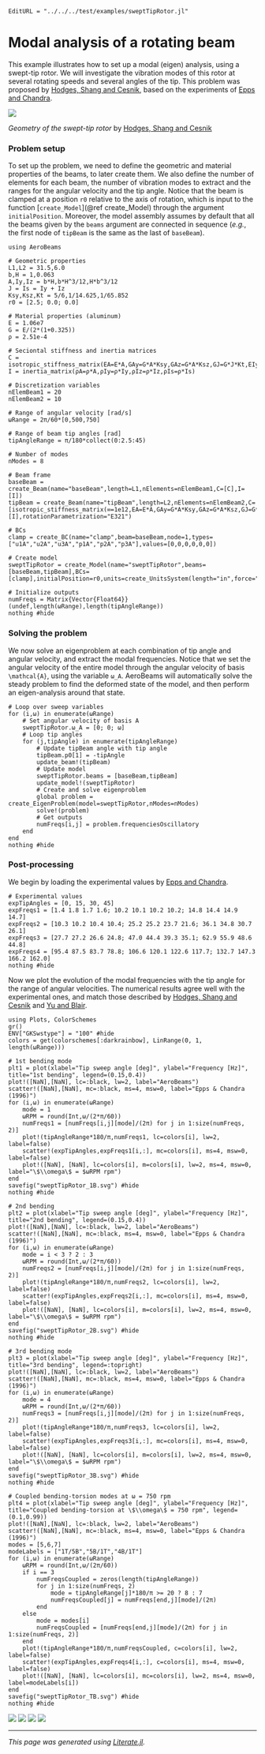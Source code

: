 ```@meta
EditURL = "../../../test/examples/sweptTipRotor.jl"
```

# Modal analysis of a rotating beam
This example illustrates how to set up a modal (eigen) analysis, using a swept-tip rotor. We will investigate the vibration modes of this rotor at several rotating speeds and several angles of the tip. This problem was proposed by [Hodges, Shang and Cesnik](https://doi.org/10.2514/6.1995-1174), based on the experiments of [Epps and Chandra](https://doi.org/10.4050/JAHS.41.29).

![](../assets/sweptTipRotor.png)

*Geometry of the swept-tip rotor* by [Hodges, Shang and Cesnik](https://doi.org/10.2514/6.1995-1174)

### Problem setup
To set up the problem, we need to define the geometric and material properties of the beams, to later create them. We also define the number of elements for each beam, the number of vibration modes to extract and the ranges for the angular velocity and the tip angle. Notice that the beam is clamped at a position `r0` relative to the axis of rotation, which is input to the function [`create_Model`](@ref create_Model) through the argument `initialPosition`. Moreover, the model assembly assumes by default that all the beams given by the `beams` argument are connected in sequence (*e.g.*, the first node of `tipBeam` is the same as the last of `baseBeam`).

````@example sweptTipRotor
using AeroBeams

# Geometric properties
L1,L2 = 31.5,6.0
b,H = 1,0.063
A,Iy,Iz = b*H,b*H^3/12,H*b^3/12
J = Is = Iy + Iz
Ksy,Ksz,Kt = 5/6,1/14.625,1/65.852
r0 = [2.5; 0.0; 0.0]

# Material properties (aluminum)
E = 1.06e7
G = E/(2*(1+0.325))
ρ = 2.51e-4

# Seciontal stiffness and inertia matrices
C = isotropic_stiffness_matrix(EA=E*A,GAy=G*A*Ksy,GAz=G*A*Ksz,GJ=G*J*Kt,EIy=E*Iy,EIz=E*Iz)
I = inertia_matrix(ρA=ρ*A,ρIy=ρ*Iy,ρIz=ρ*Iz,ρIs=ρ*Is)

# Discretization variables
nElemBeam1 = 20
nElemBeam2 = 10

# Range of angular velocity [rad/s]
ωRange = 2π/60*[0,500,750]

# Range of beam tip angles [rad]
tipAngleRange = π/180*collect(0:2.5:45)

# Number of modes
nModes = 8

# Beam frame
baseBeam = create_Beam(name="baseBeam",length=L1,nElements=nElemBeam1,C=[C],I=[I])
tipBeam = create_Beam(name="tipBeam",length=L2,nElements=nElemBeam2,C=[isotropic_stiffness_matrix(∞=1e12,EA=E*A,GAy=G*A*Ksy,GAz=G*A*Ksz,GJ=G*J*Kt,EIy=E*Iy,EIz=E*Iz)],I=[I],rotationParametrization="E321")

# BCs
clamp = create_BC(name="clamp",beam=baseBeam,node=1,types=["u1A","u2A","u3A","p1A","p2A","p3A"],values=[0,0,0,0,0,0])

# Create model
sweptTipRotor = create_Model(name="sweptTipRotor",beams=[baseBeam,tipBeam],BCs=[clamp],initialPosition=r0,units=create_UnitsSystem(length="in",force="lbf",frequency="Hz"))

# Initialize outputs
numFreqs = Matrix{Vector{Float64}}(undef,length(ωRange),length(tipAngleRange))
nothing #hide
````

### Solving the problem
We now solve an eigenproblem at each combination of tip angle and angular velocity, and extract the modal frequencies. Notice that we set the angular velocity of the entire model through the angular velocity of basis ``\mathcal{A}``, using the variable `ω_A`. AeroBeams will automatically solve the steady problem to find the deformed state of the model, and then perform an eigen-analysis around that state.

````@example sweptTipRotor
# Loop over sweep variables
for (i,ω) in enumerate(ωRange)
    # Set angular velocity of basis A
    sweptTipRotor.ω_A = [0; 0; ω]
    # Loop tip angles
    for (j,tipAngle) in enumerate(tipAngleRange)
        # Update tipBeam angle with tip angle
        tipBeam.p0[1] = -tipAngle
        update_beam!(tipBeam)
        # Update model
        sweptTipRotor.beams = [baseBeam,tipBeam]
        update_model!(sweptTipRotor)
        # Create and solve eigenproblem
        global problem = create_EigenProblem(model=sweptTipRotor,nModes=nModes)
        solve!(problem)
        # Get outputs
        numFreqs[i,j] = problem.frequenciesOscillatory
    end
end
nothing #hide
````

### Post-processing
We begin by loading the experimental values by [Epps and Chandra](https://doi.org/10.4050/JAHS.41.29).

````@example sweptTipRotor
# Experimental values
expTipAngles = [0, 15, 30, 45]
expFreqs1 = [1.4 1.8 1.7 1.6; 10.2 10.1 10.2 10.2; 14.8 14.4 14.9 14.7]
expFreqs2 = [10.3 10.2 10.4 10.4; 25.2 25.2 23.7 21.6; 36.1 34.8 30.7 26.1]
expFreqs3 = [27.7 27.2 26.6 24.8; 47.0 44.4 39.3 35.1; 62.9 55.9 48.6 44.8]
expFreqs4 = [95.4 87.5 83.7 78.8; 106.6 120.1 122.6 117.7; 132.7 147.3 166.2 162.0]
nothing #hide
````

Now we plot the evolution of the modal frequencies with the tip angle for the range of angular velocities. The numerical results agree well with the experimental ones, and match those described by [Hodges, Shang and Cesnik](https://doi.org/10.2514/6.1995-1174) and [Yu and Blair](https://doi.org/10.1016/j.compstruct.2012.04.007).

````@example sweptTipRotor
using Plots, ColorSchemes
gr()
ENV["GKSwstype"] = "100" #hide
colors = get(colorschemes[:darkrainbow], LinRange(0, 1, length(ωRange)))

# 1st bending mode
plt1 = plot(xlabel="Tip sweep angle [deg]", ylabel="Frequency [Hz]", title="1st bending", legend=(0.15,0.4))
plot!([NaN],[NaN], lc=:black, lw=2, label="AeroBeams")
scatter!([NaN],[NaN], mc=:black, ms=4, msw=0, label="Epps & Chandra (1996)")
for (i,ω) in enumerate(ωRange)
    mode = 1
    ωRPM = round(Int,ω/(2*π/60))
    numFreqs1 = [numFreqs[i,j][mode]/(2π) for j in 1:size(numFreqs, 2)]
    plot!(tipAngleRange*180/π,numFreqs1, lc=colors[i], lw=2, label=false)
    scatter!(expTipAngles,expFreqs1[i,:], mc=colors[i], ms=4, msw=0, label=false)
    plot!([NaN], [NaN], lc=colors[i], m=colors[i], lw=2, ms=4, msw=0, label="\$\\omega\$ = $ωRPM rpm")
end
savefig("sweptTipRotor_1B.svg") #hide
nothing #hide

# 2nd bending
plt2 = plot(xlabel="Tip sweep angle [deg]", ylabel="Frequency [Hz]", title="2nd bending", legend=(0.15,0.4))
plot!([NaN],[NaN], lc=:black, lw=2, label="AeroBeams")
scatter!([NaN],[NaN], mc=:black, ms=4, msw=0, label="Epps & Chandra (1996)")
for (i,ω) in enumerate(ωRange)
    mode = i < 3 ? 2 : 3
    ωRPM = round(Int,ω/(2*π/60))
    numFreqs2 = [numFreqs[i,j][mode]/(2π) for j in 1:size(numFreqs, 2)]
    plot!(tipAngleRange*180/π,numFreqs2, lc=colors[i], lw=2, label=false)
    scatter!(expTipAngles,expFreqs2[i,:], mc=colors[i], ms=4, msw=0, label=false)
    plot!([NaN], [NaN], lc=colors[i], m=colors[i], lw=2, ms=4, msw=0, label="\$\\omega\$ = $ωRPM rpm")
end
savefig("sweptTipRotor_2B.svg") #hide
nothing #hide

# 3rd bending mode
plt3 = plot(xlabel="Tip sweep angle [deg]", ylabel="Frequency [Hz]", title="3rd bending", legend=:topright)
plot!([NaN],[NaN], lc=:black, lw=2, label="AeroBeams")
scatter!([NaN],[NaN], mc=:black, ms=4, msw=0, label="Epps & Chandra (1996)")
for (i,ω) in enumerate(ωRange)
    mode = 4
    ωRPM = round(Int,ω/(2*π/60))
    numFreqs3 = [numFreqs[i,j][mode]/(2π) for j in 1:size(numFreqs, 2)]
    plot!(tipAngleRange*180/π,numFreqs3, lc=colors[i], lw=2, label=false)
    scatter!(expTipAngles,expFreqs3[i,:], mc=colors[i], ms=4, msw=0, label=false)
    plot!([NaN], [NaN], lc=colors[i], m=colors[i], lw=2, ms=4, msw=0, label="\$\\omega\$ = $ωRPM rpm")
end
savefig("sweptTipRotor_3B.svg") #hide
nothing #hide

# Coupled bending-torsion modes at ω = 750 rpm
plt4 = plot(xlabel="Tip sweep angle [deg]", ylabel="Frequency [Hz]", title="Coupled bending-torsion at \$\\omega\$ = 750 rpm", legend=(0.1,0.99))
plot!([NaN],[NaN], lc=:black, lw=2, label="AeroBeams")
scatter!([NaN],[NaN], mc=:black, ms=4, msw=0, label="Epps & Chandra (1996)")
modes = [5,6,7]
modeLabels = ["1T/5B","5B/1T","4B/1T"]
for (i,ω) in enumerate(ωRange)
    ωRPM = round(Int,ω/(2π/60))
    if i == 3
        numFreqsCoupled = zeros(length(tipAngleRange))
        for j in 1:size(numFreqs, 2)
            mode = tipAngleRange[j]*180/π >= 20 ? 8 : 7
            numFreqsCoupled[j] = numFreqs[end,j][mode]/(2π)
        end
    else
        mode = modes[i]
        numFreqsCoupled = [numFreqs[end,j][mode]/(2π) for j in 1:size(numFreqs, 2)]
    end
    plot!(tipAngleRange*180/π,numFreqsCoupled, c=colors[i], lw=2, label=false)
    scatter!(expTipAngles,expFreqs4[i,:], c=colors[i], ms=4, msw=0, label=false)
    plot!([NaN], [NaN], lc=colors[i], mc=colors[i], lw=2, ms=4, msw=0, label=modeLabels[i])
end
savefig("sweptTipRotor_TB.svg") #hide
nothing #hide
````

![](sweptTipRotor_1B.svg)
![](sweptTipRotor_2B.svg)
![](sweptTipRotor_3B.svg)
![](sweptTipRotor_TB.svg)

---

*This page was generated using [Literate.jl](https://github.com/fredrikekre/Literate.jl).*


